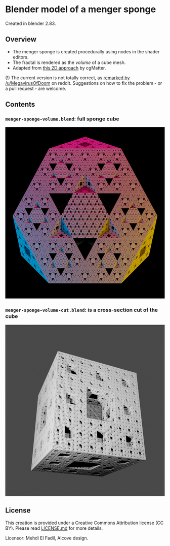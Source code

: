 #  Blender model of a menger sponge

Created in blender 2.83.

## Overview

* The menger sponge is created procedurally using nodes in the shader editors.
* The fractal is rendered as the _volume_ of a cube mesh.
* Adapted from [this 2D approach](https://www.youtube.com/watch?v=ZV38FriNoYc) by cgMatter.

(!) The current version is not totally correct, as [remarked by /u/MegavirusOfDoom](https://www.reddit.com/r/fractals/comments/hjufap/crosssection_of_a_menger_sponge/fwon1et/) on reddit. Suggestions on how to fix the problem - or a pull request - are welcome.

## Contents

### `menger-sponge-volume.blend`: full sponge cube

<img src="img/cross-secton-front-view-large-colored.png?raw=true" width="540" height="540">

### `menger-sponge-volume-cut.blend`: is a cross-section cut of the cube

<img src="img/full-cube.png?raw=true" width="540" height="540">


## License

This creation is provided under a Creative Commons Attribution license (CC BY). Please read [LICENSE.md](LICENSE.md) for more details.

Licensor: Mehdi El Fadil, Alcove design.
